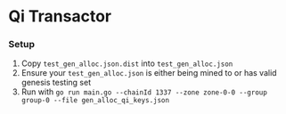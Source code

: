 # Qi Transactor

### Setup
1. Copy `test_gen_alloc.json.dist` into `test_gen_alloc.json`
2. Ensure your `test_gen_alloc.json` is either being mined to or has valid genesis testing set
3. Run with `go run main.go --chainId 1337 --zone zone-0-0 --group group-0 --file gen_alloc_qi_keys.json`